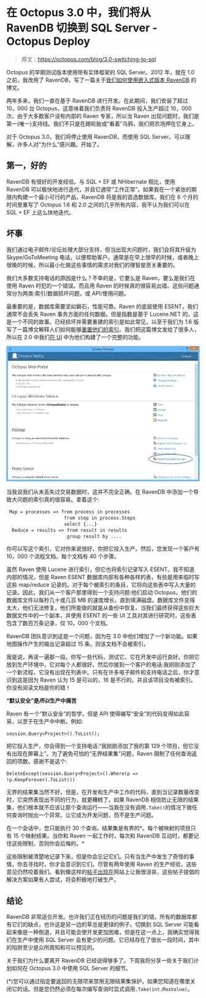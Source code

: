 # 在 Octopus 3.0 中，我们将从 RavenDB 切换到 SQL Server - Octopus Deploy

> 原文：<https://octopus.com/blog/3.0-switching-to-sql>

Octopus 的早期测试版本使用带有实体框架的 SQL Server。2012 年，就在 1.0 之前，我改用了 RavenDB，写了一篇关于[我们如何使用嵌入式版本 RavenDB](http://octopusdeploy.com/blog/how-we-use-ravendb) 的博文。

两年多来，我们一直在基于 RavenDB 进行开发。在此期间，我们安装了超过 10，000 台 Octopus，这意味着我们负责将 RavenDB 投入生产超过 10，000 次。由于大多数客户没有内部的 Raven 专家，所以当 Raven 出现问题时，我们是第一(唯一)支持线。我们不只是在踢轮胎或“看着”乌鸦，我们把农场押在它身上。

对于 Octopus 3.0，我们将停止使用 RavenDB，而使用 SQL Server。可以理解，许多人对“为什么”感兴趣。开始了。

## 第一，好的

RavenDB 有很好的开发经验。与 SQL + EF 或 NHibernate 相比，使用 RavenDB 可以极快地进行迭代，并且它通常“工作正常”。如果我在一个紧张的期限内构建一个最小可行的产品，RavenDB 将是我的首选数据库。我们在 6 个月的时间里重写了 Octopus 1.6 和 2.0 之间的几乎所有内容，我不认为我们可以在 SQL + EF 上这么快地迭代。

## 坏事

我们通过电子邮件/论坛处理大部分支持，但当出现大问题时，我们会将其升级为 Skype/GoToMeeting 电话，以便帮助客户。通常是在早上很早的时候，或者晚上很晚的时候，所以最小化做这些事情的需求对我们的理智是至关重要的。

我们大多数支持电话的原因是什么？不幸的是，它要么是 Raven，要么是我们在使用 Raven 时犯的一个错误。而且用 Raven 的时候真的很容易出错。这些问题通常分为两类:索引/数据损坏问题，或 API/使用问题。

最重要的是，数据库需要坚如磐石，性能可靠。Raven 的底层使用 ESENT，我们通常不会丢失 Raven 事务方面的任何数据。但是指数是基于 Lucene.NET 的，这是一个不同的故事。已经损坏并需要重建的索引是如此常见，以至于我们为 1.6 版写了一篇博文解释人们如何能够[重置他们的索引](http://octopusdeploy.com/blog/resetting-raven-indexes)。我们把这篇博文发给了很多人，所以在 2.0 中我们[在 UI](http://docs.octopusdeploy.com/display/OD/Repairing+the+Octopus+database) 中为他们构建了一个完整的功能。

![Repair RavenDB](img/e13bbda2d21e1ec0bc0c86b4a8061378.png)

当我说我们从未丢失过交易数据时，这并不完全正确。在 RavenDB 中添加一个导致大问题的索引真的很容易。拿着这个:

```
 Map = processes => from process in processes
                     from step in process.Steps
                     select {...}
  Reduce = results => from result in results
                      group result by .... 
```

你可以写这个索引，它对你来说很好，你把它投入生产。然后，您发现一个客户有 10，000 个流程文档，每个文档有 40 个步骤。

虽然 Raven 使用 Lucene 进行索引，但它也将索引记录写入 ESENT。我不知道内部的情况，但是 Raven ESENT 数据库内部有各种各样的表，有些是用来临时写这些 map/reduce 记录的。对于每个被索引的条目，它将向这些表中写入大量的记录。因此，我们从一个客户那里得到一个支持问题:他们启动 Octopus，他们的数据库文件以每秒几十或几百 MB 的速度增长，直到填满磁盘。数据库文件变得太大，他们无法修复。他们所能做的就是从备份中恢复。当我们最终获得这些巨大数据文件中的一个副本，并使用 ESENT 的一些 UI 工具对其进行研究时，这些表包含了数百万条记录，仅 10，000 个文档。

RavenDB 团队意识到这是一个问题，因为在 3.0 中他们增加了一个新功能。如果地图操作产生的输出记录超过 15 条，则该文档不会被索引。

我是说，再读一遍那一段。你写一些代码，测试它，它在开发中运行良好。你把它放到生产环境中，它对每个人都很好。然后你接到一个客户的电话:我刚刚添加了一个新流程，它没有出现在列表中。只有在许多电子邮件和支持电话之后，你才意识到这是因为 Raven 认为 15 是可以的，16 是不行的，并且该项目没有被索引。你没有阅读文档是你的错！

**“默认安全”是*所以*生产中痛苦**

Raven 有一个“默认安全”的哲学，但是 API 使得编写“安全”的代码变得如此容易，以至于在生产中中断。例如:

```
session.Query<Project>().ToList(); 
```

把它投入生产，你会得到一个支持电话:“我刚刚添加了我的第 129 个项目，但它没有出现在屏幕上”。为了避免可怕的“无界结果集”问题，Raven 限制了任何查询返回的项数。感谢不是这个:

```
DeleteExcept(session.Query<Project>().Where(p => !p.KeepForever).ToList()) 
```

无界的结果集当然不好。但是，在开发和生产中工作的代码，直到当记录数量改变时，它突然表现出不同的行为，就更糟糕了。如果 RavenDB 相信防止无限的结果集，他们根本就不应该让那个查询运行——当我在没有调用`.Take()`的情况下做任何查询时抛出一个异常。让它成为开发问题，而不是生产问题。

在一个会话中，您只能执行 30 个查询。结果集是有界的*。每个被映射的项目只有 15 个映射结果。当你和 Raven 一起工作时，每次和 RavenDB 互动时，都要记住这些限制，否则你会后悔的。*

这些限制被清楚地记录下来，但是你会忘记它们。只有当生产中发生了奇怪的事情，你去寻找时，你才会意识到它们。尽管有两年使用 Raven 的生产经验，这些意见仍然咬着我们。看到像这样的[帖子出现在](http://ayende.com/blog/169057/is-the-library-open-or-not)网站上让我很沮丧，这些帖子提倡的解决方案如果有人尝试，将会积极地打破生产。

## 结论

RavenDB 非常适合开发。也许我们正在经历的问题是我们的错。所有的数据库都有它们的缺点，也许这是另一边的草总是更绿的例子。切换到 SQL Server 可能看起来像是一种倒退，并且可能会使开发更加困难，但是在这一点上，我确实觉得我们在生产中使用 SQL Server 会有更少的问题。它已经存在了很长一段时间，其中的陷阱至少是众所周知和可以预见的。

关于我们为什么要离开 RavenDB 已经说得够多了。下周我将分享一些关于我们计划如何在 Octopus 3.0 中使用 SQL Server 的细节。

(*)您可以通过指定要返回的无限项来禁用无限结果集保护，如果您知道在哪里关闭它的话。但是您仍然必须在每次编写查询时显式调用`.Take(int.MaxValue)`。